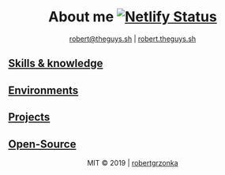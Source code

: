<div align="center" justify="justify">

# About me [![Netlify Status](https://api.netlify.com/api/v1/badges/fef9581c-f70c-4af9-952d-40a631e0c577/deploy-status)](https://app.netlify.com/sites/robertgrzonka/deploys)

[robert@theguys.sh](mailto:robert@theguys.sh) | [robert.theguys.sh]

</div>

## [Skills & knowledge](#skills.md)

## [Environments](#env.md)

## [Projects](#proj.md)

## [Open-Source](#open.md)

<div align="center">

MIT © 2019 | [robertgrzonka](mailto:robert@theguys.sh)

</div>

[robert.theguys.sh]: https://robert.theguys.sh
[robertgrzonka.netlify.com]: https://robertgrzonka.netlify.com
